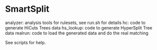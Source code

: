 # SmartSplit


analyzer: analysis tools for rulesets, see run.sh for details
hc: code to generate HiCuts Trees data
hs_lookup: code to generate HyperSplit Tree data
realrun: code to load the generated data and do the real matching

See scripts for help.
